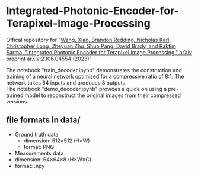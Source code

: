 # Integrated-Photonic-Encoder-for-Terapixel-Image-Processing  
Offical repository for "[Wang, Xiao, Brandon Redding, Nicholas Karl, Christopher Long, Zheyuan Zhu, Shuo Pang, David Brady, and Raktim Sarma. "Integrated Photonic Encoder for Terapixel Image Processing." arXiv preprint arXiv:2306.04554 (2023)](https://arxiv.org/abs/2306.04554)"  

The notebook "train_decoder.ipynb" demonstrates the construction and training of a neural network optimized for a compressive ratio of 8:1. The network takes 64 inputs and produces 8 outputs.  
The notebook "demo_decoder.ipynb" provides a guide on using a pre-trained model to reconstruct the original images from their compressed versions.
## file formats in data/  
- Ground truth data  
  - dimension: 512×512 (H×W)  
  - format: PNG  
-	Measurements data  
  -	dimension: 64×64×8 (H×W×C)
  -	format: .npy  

